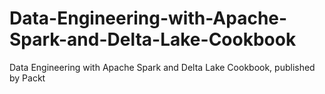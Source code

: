 # Data-Engineering-with-Apache-Spark-and-Delta-Lake-Cookbook
Data Engineering with Apache Spark and Delta Lake Cookbook, published by Packt
